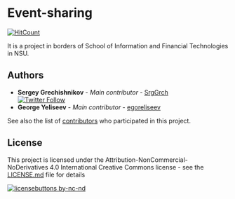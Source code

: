 # Event-sharing 

[![HitCount](http://hits.dwyl.io/blurtech/EventSharingAPP.svg)](http://hits.dwyl.io/blurtech/EventSharingAPP)

It is a project in borders of School of Information and Financial Technologies in NSU.

## Authors

* **Sergey Grechishnikov** - *Main contributor* - [SrgGrch](https://github.com/SrgGrch)  
[![Twitter Follow](https://img.shields.io/twitter/follow/SrgGrch.svg?style=social&label=Follow)](https://twitter.com/SrgGrch)  
* **George Yeliseev** - *Main contributor* - [egoreliseev](https://github.com/egoreliseev)  

See also the list of [contributors](https://github.com/blurtech/EventSharingAPP/contributors) who participated in this project.

## License

This project is licensed under the Attribution-NonCommercial-NoDerivatives 4.0 International Creative Commons license - see the [LICENSE.md](LICENSE.md) file for details  

[![licensebuttons by-nc-nd](https://licensebuttons.net/l/by-nc-nd/3.0/88x31.png)](https://creativecommons.org/licenses/by-nc-nd/4.0)  
